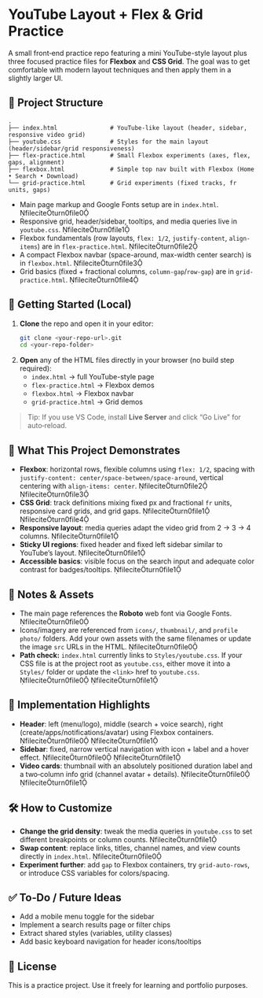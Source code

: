 # YouTube Layout + Flex & Grid Practice

A small front‑end practice repo featuring a mini YouTube-style layout plus three focused practice files for **Flexbox** and **CSS Grid**. The goal was to get comfortable with modern layout techniques and then apply them in a slightly larger UI.

## 📁 Project Structure

```
.
├── index.html               # YouTube-like layout (header, sidebar, responsive video grid)
├── youtube.css              # Styles for the main layout (header/sidebar/grid responsiveness)
├── flex-practice.html       # Small Flexbox experiments (axes, flex, gaps, alignment)
├── flexbox.html             # Simple top nav built with Flexbox (Home • Search • Download)
└── grid-practice.html       # Grid experiments (fixed tracks, fr units, gaps)
```

- Main page markup and Google Fonts setup are in `index.html`. fileciteturn0file0  
- Responsive grid, header/sidebar, tooltips, and media queries live in `youtube.css`. fileciteturn0file1  
- Flexbox fundamentals (row layouts, `flex: 1/2`, `justify-content`, `align-items`) are in `flex-practice.html`. fileciteturn0file2  
- A compact Flexbox navbar (space-around, max-width center search) is in `flexbox.html`. fileciteturn0file3  
- Grid basics (fixed + fractional columns, `column-gap`/`row-gap`) are in `grid-practice.html`. fileciteturn0file4

## 🚀 Getting Started (Local)

1. **Clone** the repo and open it in your editor:
   ```bash
   git clone <your-repo-url>.git
   cd <your-repo-folder>
   ```
2. **Open** any of the HTML files directly in your browser (no build step required):
   - `index.html` → full YouTube-style page
   - `flex-practice.html` → Flexbox demos
   - `flexbox.html` → Flexbox navbar
   - `grid-practice.html` → Grid demos

> Tip: If you use VS Code, install **Live Server** and click “Go Live” for auto‑reload.

## 🧱 What This Project Demonstrates

- **Flexbox**: horizontal rows, flexible columns using `flex: 1/2`, spacing with `justify-content: center/space-between/space-around`, vertical centering with `align-items: center`. fileciteturn0file2 fileciteturn0file3
- **CSS Grid**: track definitions mixing fixed px and fractional `fr` units, responsive card grids, and grid gaps. fileciteturn0file1 fileciteturn0file4
- **Responsive layout**: media queries adapt the video grid from 2 → 3 → 4 columns. fileciteturn0file1
- **Sticky UI regions**: fixed header and fixed left sidebar similar to YouTube’s layout. fileciteturn0file1
- **Accessible basics**: visible focus on the search input and adequate color contrast for badges/tooltips. fileciteturn0file1

## 🧩 Notes & Assets

- The main page references the **Roboto** web font via Google Fonts. fileciteturn0file0
- Icons/imagery are referenced from `icons/`, `thumbnail/`, and `profile photo/` folders. Add your own assets with the same filenames or update the image `src` URLs in the HTML. fileciteturn0file0
- **Path check:** `index.html` currently links to `Styles/youtube.css`. If your CSS file is at the project root as `youtube.css`, either move it into a `Styles/` folder or update the `<link>` href to `youtube.css`. fileciteturn0file0 fileciteturn0file1

## 📐 Implementation Highlights

- **Header**: left (menu/logo), middle (search + voice search), right (create/apps/notifications/avatar) using Flexbox containers. fileciteturn0file0 fileciteturn0file1
- **Sidebar**: fixed, narrow vertical navigation with icon + label and a hover effect. fileciteturn0file0 fileciteturn0file1
- **Video cards**: thumbnail with an absolutely positioned duration label and a two‑column info grid (channel avatar + details). fileciteturn0file0 fileciteturn0file1

## 🛠️ How to Customize

- **Change the grid density**: tweak the media queries in `youtube.css` to set different breakpoints or column counts. fileciteturn0file1
- **Swap content**: replace links, titles, channel names, and view counts directly in `index.html`. fileciteturn0file0
- **Experiment further**: add `gap` to Flexbox containers, try `grid-auto-rows`, or introduce CSS variables for colors/spacing.

## ✅ To‑Do / Future Ideas

- Add a mobile menu toggle for the sidebar
- Implement a search results page or filter chips
- Extract shared styles (variables, utility classes)
- Add basic keyboard navigation for header icons/tooltips

## 📄 License

This is a practice project. Use it freely for learning and portfolio purposes.
